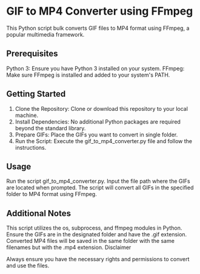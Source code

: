 # GIF to MP4 Converter using FFmpeg

This Python script bulk converts GIF files to MP4 format using FFmpeg, a popular multimedia framework.

## Prerequisites
Python 3: Ensure you have Python 3 installed on your system.
FFmpeg: Make sure FFmpeg is installed and added to your system's PATH.
## Getting Started

1. Clone the Repository: Clone or download this repository to your local machine.
2. Install Dependencies: No additional Python packages are required beyond the standard library.
3. Prepare GIFs: Place the GIFs you want to convert in single folder.
4. Run the Script: Execute the gif_to_mp4_converter.py file and follow the instructions.
## Usage

Run the script gif_to_mp4_converter.py.
Input the file path where the GIFs are located when prompted.
The script will convert all GIFs in the specified folder to MP4 format using FFmpeg.
## Additional Notes

This script utilizes the os, subprocess, and ffmpeg modules in Python.
Ensure the GIFs are in the designated folder and have the .gif extension.
Converted MP4 files will be saved in the same folder with the same filenames but with the .mp4 extension.
Disclaimer

Always ensure you have the necessary rights and permissions to convert and use the files.